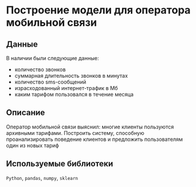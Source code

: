 # Построение модели для оператора мобильной связи

## Данные

В наличии были следующие данные:

- количество звонков
- суммарная длительность звонков в минутах
- количество sms-сообщений
- израсходованный интернет-трафик в Мб
- каким тарифом пользовался в течение месяца

## Описание

Оператор мобильной связи выяснил: многие клиенты пользуются архивными тарифами. Построить систему, способную проанализировать поведение клиентов и предложить пользователям один из новых тариф

## Используемые библиотеки

`Python`, `pandas`, `numpy`, `sklearn`

